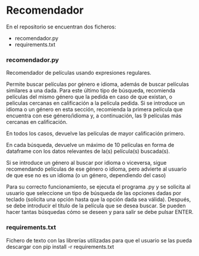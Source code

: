 # Recomendador
En el repositorio se encuentran dos ficheros:
- recomendador.py
- requirements.txt

### recomendador.py
Recomendador de películas usando expresiones regulares.

Permite buscar películas por género e idioma, además de buscar películas similares a una dada.
Para este último tipo de búsqueda, recomienda películas del mismo género que la pedida en caso de que existan, o peliculas
cercanas en calificación a la película pedida. Si se introduce un idioma o un género en esta sección, recomienda la primera película que encuentra con ese género/idioma y, a continuación, las 9 películas más cercanas en calificación. 

En todos los casos, devuelve las películas de mayor calificación primero.

En cada búsqueda, devuelve un máximo de 10 películas en forma de dataframe con los datos relevantes de la(s) película(s) buscada(s).

Si se introduce un género al buscar por idioma o viceversa, sigue recomendando películas de ese género o idioma, pero advierte al usuario de que ese no es un idioma (o un género, dependiendo del caso) 

Para su correcto funcionamiento, se ejecuta el programa .py y se solicita al usuario que seleccione un tipo de búsqueda de las opciones dadas por teclado (solicita una opción hasta que la opción dada sea válida). Después, se debe introducir el título de la película que se desea buscar. Se pueden hacer tantas búsquedas cómo se deseen y para salir se debe pulsar ENTER. 

### requirements.txt
Fichero de texto con las librerías utilizadas para que el usuario se las pueda descargar con pip install -r requirements.txt
